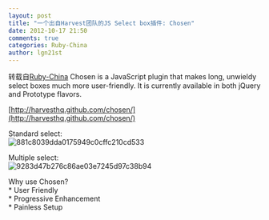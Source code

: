 ```yaml
---
layout: post
title: "一个出自Harvest团队的JS Select box插件: Chosen"
date: 2012-10-17 21:50
comments: true
categories: Ruby-China
author: lgn21st
---
```

转载自[Ruby-China](http://ruby-china.org/topics/210)
Chosen is a JavaScript plugin that makes long, unwieldy select boxes
much more user-friendly. It is currently available in both jQuery and
Prototype flavors.

[http://harvesthq.github.com/chosen/](http://harvesthq.github.com/chosen/)

Standard select:\
![881c8039dda0175949c0cffc210cd533](http://l.ruby-china.org/photo/881c8039dda0175949c0cffc210cd533.png)

Multiple select:\
![9283d47b276c86ae03e7245d97c38b94](http://l.ruby-china.org/photo/9283d47b276c86ae03e7245d97c38b94.png)

Why use Chosen?\
 \* User Friendly\
 \* Progressive Enhancement\
 \* Painless Setup
